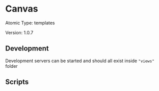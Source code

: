 # Canvas

Atomic Type: templates

Version: 1.0.7

## Development

Development servers can be started and should all exist inside `"views"` folder

## Scripts
